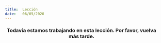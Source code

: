 ```yaml
---
title:  Lección
date:   06/05/2020
---
```


### <center>Todavía estamos trabajando en esta lección. Por favor, vuelva más tarde.</center>